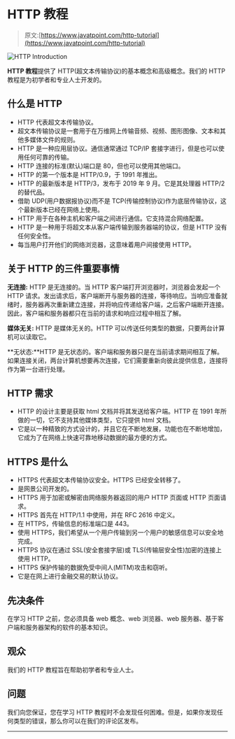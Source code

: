 # HTTP 教程

> 原文:[https://www.javatpoint.com/http-tutorial](https://www.javatpoint.com/http-tutorial)

![HTTP Introduction](../Images/1ca7b6cc83cca8325aec6b94838bba55.png)

**HTTP 教程**提供了 HTTP(超文本传输协议)的基本概念和高级概念。我们的 HTTP 教程是为初学者和专业人士开发的。

## 什么是 HTTP

*   HTTP 代表超文本传输协议。
*   超文本传输协议是一套用于在万维网上传输音频、视频、图形图像、文本和其他多媒体文件的规则。
*   HTTP 是一种应用层协议。通信通常通过 TCP/IP 套接字进行，但是也可以使用任何可靠的传输。
*   HTTP 连接的标准(默认)端口是 80，但也可以使用其他端口。
*   HTTP 的第一个版本是 HTTP/0.9，于 1991 年推出。
*   HTTP 的最新版本是 HTTP/3，发布于 2019 年 9 月。它是其处理器 HTTP/2 的替代品。
*   借助 UDP(用户数据报协议)而不是 TCP(传输控制协议)作为底层传输协议，这个最新版本已经在网络上使用。
*   HTTP 用于在各种主机和客户端之间进行通信。它支持混合网络配置。
*   HTTP 是一种用于将超文本从客户端传输到服务器端的协议，但是 HTTP 没有任何安全性。
*   每当用户打开他们的网络浏览器，这意味着用户间接使用 HTTP。

## 关于 HTTP 的三件重要事情

**无连接:** HTTP 是无连接的。当 HTTP 客户端打开浏览器时，浏览器会发起一个 HTTP 请求。发出请求后，客户端断开与服务器的连接，等待响应。当响应准备就绪时，服务器再次重新建立连接，并将响应传递给客户端，之后客户端断开连接。因此，客户端和服务器都只在当前的请求和响应过程中相互了解。

**媒体无关:** HTTP 是媒体无关的。HTTP 可以传送任何类型的数据，只要两台计算机可以读取它。

**无状态:**HTTP 是无状态的。客户端和服务器只是在当前请求期间相互了解。如果连接关闭，两台计算机想要再次连接，它们需要重新向彼此提供信息，连接将作为第一台进行处理。

## HTTP 需求

*   HTTP 的设计主要是获取 html 文档并将其发送给客户端。HTTP 在 1991 年所做的一切，它不支持其他媒体类型，它只提供 html 文档。
*   它是以一种精致的方式设计的，并且它在不断地发展，功能也在不断地增加，它成为了在网络上快速可靠地移动数据的最方便的方式。

## HTTPS 是什么

*   HTTPS 代表超文本传输协议安全。HTTPS 已经安全转移了。
*   是网景公司开发的。
*   HTTPS 用于加密或解密由网络服务器返回的用户 HTTP 页面或 HTTP 页面请求。
*   HTTPS 首先在 HTTP/1.1 中使用，并在 RFC 2616 中定义。
*   在 HTTPS，传输信息的标准端口是 443。
*   使用 HTTPS，我们希望从一个用户传输到另一个用户的敏感信息可以安全地完成。
*   HTTPS 协议在通过 SSL(安全套接字层)或 TLS(传输层安全性)加密的连接上使用 HTTP。
*   HTTPS 保护传输的数据免受中间人(MITM)攻击和窃听。
*   它是在网上进行金融交易的默认协议。

## 先决条件

在学习 HTTP 之前，您必须具备 web 概念、web 浏览器、web 服务器、基于客户端和服务器架构的软件的基本知识。

## 观众

我们的 HTTP 教程旨在帮助初学者和专业人士。

## 问题

我们向您保证，您在学习 HTTP 教程时不会发现任何困难。但是，如果你发现任何类型的错误，那么你可以在我们的评论区发布。

* * *